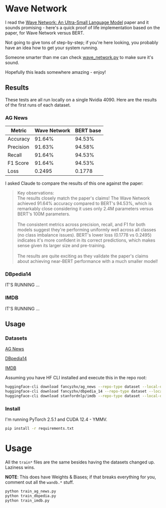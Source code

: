 # Wave Network

I read the [Wave Network: An Ultra-Small Language Model](https://arxiv.org/pdf/2411.02674) paper and it sounds promising - here's a quick proof of life implementation based on the paper, for Wave Network versus BERT.

Not going to give tons of step-by-step; if you're here looking, you probably have an idea how to get your system running.

Someone smarter than me can check [wave_network.py](wave_network.py) to make sure it's sound.

Hopefully this leads somewhere amazing - enjoy!

## Results

These tests are all run locally on a single Nvidia 4090. Here are the results of the first runs of each dataset.

### AG News

| Metric    | Wave Network | BERT base |
| --------- | ------------ | --------- |
| Accuracy  | 91.64%       | 94.53%    |
| Precision | 91.63%       | 94.58%    |
| Recall    | 91.64%       | 94.53%    |
| F1 Score  | 91.64%       | 94.53%    |
| Loss      | 0.2495       | 0.1778    |

I asked Claude to compare the results of this one against the paper:

> Key observations:
> \
> The results closely match the paper's claims! The Wave Network achieved 91.64% accuracy compared to BERT's 94.53%, which is remarkably close considering it uses only 2.4M parameters versus BERT's 100M parameters.\
> \
> The consistent metrics across precision, recall, and F1 for both models suggest they're performing uniformly well across all classes (no class imbalance issues).
> BERT's lower loss (0.1778 vs 0.2495) indicates it's more confident in its correct predictions, which makes sense given its larger size and pre-training.\
> \
> The results are quite exciting as they validate the paper's claims about achieving near-BERT performance with a much smaller model!

### DBpedia14

IT'S RUNNING ...

### IMDB

IT'S RUNNING ...

## Usage

### Datasets

[AG News](https://huggingface.co/datasets/fancyzhx/ag_news)

[DBpedia14](https://huggingface.co/datasets/fancyzhx/dbpedia_14)

[IMDB](https://huggingface.co/datasets/stanfordnlp/imdb)

Assuming you have HF CLI installed and execute this in the repo root:

```bash
huggingface-cli download fancyzhx/ag_news --repo-type dataset --local-dir hf/ag_news
huggingface-cli download fancyzhx/dbpedia_14 --repo-type dataset --local-dir hf/dbpedia_14
huggingface-cli download stanfordnlp/imdb --repo-type dataset --local-dir hf/imdb
```

### Install

I'm running PyTorch 2.5.1 and CUDA 12.4 - YMMV.

```bash
pip install -r requirements.txt
```

# Usage

All the `train*` files are the same besides having the datasets changed up. Laziness wins.

**NOTE**: This does have Weights & Biases; if that breaks everything for you, comment out all the `wandb.*` stuff.

```bash
python train_ag_news.py
python train_dbpedia.py
python train_imdb.py
```
